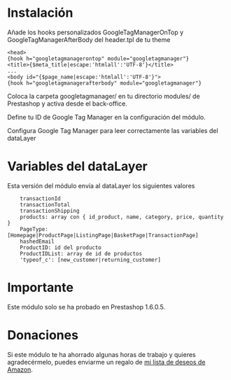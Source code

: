 # Instalación

Añade los hooks personalizados GoogleTagManagerOnTop y GoogleTagManagerAfterBody del header.tpl de tu theme

    <head>
    {hook h="googletagmanagerontop" module="googletagmanager"}
    <title>{$meta_title|escape:'htmlall':'UTF-8'}</title>
    ...    
    <body id="{$page_name|escape:'htmlall':'UTF-8'}">
    {hook h="googletagmanagerafterbody" module="googletagmanager"}
    
Coloca la carpeta googletagmanager/ en tu directorio modules/ de Prestashop y activa desde el back-office.

Define tu ID de Google Tag Manager en la configuración del módulo.

Configura Google Tag Manager para leer correctamente las variables del dataLayer

# Variables del dataLayer
Esta versión del módulo envía al dataLayer los siguientes valores
        
        transactionId
        transactionTotal
        transactionShipping
        products: array con { id_product, name, category, price, quantity }
        PageType: [Homepage|ProductPage|ListingPage|BasketPage|TransactionPage]
        hashedEmail
        ProductID: id del producto
        ProductIDList: array de id de productos 
        'typeof_c': [new_customer|returning_customer]

# Importante
Este módulo solo se ha probado en Prestashop 1.6.0.5.

# Donaciones
Si este módulo te ha ahorrado algunas horas de trabajo y quieres agradecérmelo, puedes enviarme un regalo de [mi lista de deseos de Amazon](http://amzn.eu/7x6Fz4G).